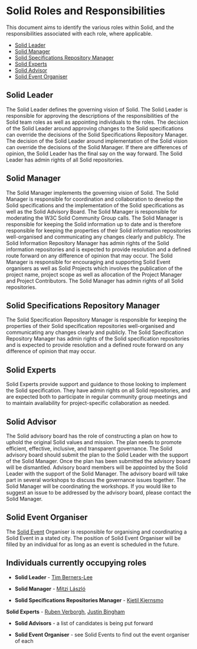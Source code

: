 # Solid Roles and Responsibilities  
This document aims to identify the various roles within Solid, and the responsibilities associated with each role, where applicable.

- [Solid Leader](#solid-leader)
- [Solid Manager](#solid-manager)
- [Solid Specifications Repository Manager](#solid-specifications-repository-manager)
- [Solid Experts](#solid-experts)
- [Solid Advisor](#solid-advisor)
- [Solid Event Organiser](#solid-event-organiser)

## Solid Leader
The Solid Leader defines the governing vision of Solid. The Solid Leader is responsible for approving the descriptions of the responsibilities of the Solid team roles as well as appointing individuals to the roles. The decision of the Solid Leader around approving changes to the Solid specifications can override the decisions of the Solid Specifications Repository Manager. The decision of the Solid Leader around implementation of the Solid vision can override the decisions of the Solid Manager. If there are differences of opinion, the Solid Leader has the final say on the way forward. The Solid Leader has admin rights of all Solid repositories. 

## Solid Manager
The Solid Manager implements the governing vision of Solid. The Solid Manager is responsible for coordination and collaboration to develop the Solid specifications and the implementation of the Solid specifications as well as the Solid Advisory Board. The Solid Manager is responsible for moderating the W3C Solid Community Group calls. The Solid Manager is responsible for keeping the Solid information up to date and is therefore responsible for keeping the properties of their Solid information repositories well-organised and communicating any changes clearly and publicly. The Solid Information Repository Manager has admin rights of the Solid information repositories and is expected to provide resolution and a defined route forward on any difference of opinion that may occur. The Solid Manager is responsible for encouraging and supporting Solid Event organisers as well as Solid Projects which involves the publication of the project name, project scope as well as allocation of the Project Manager and Project Contributors. The Solid Manager has admin rights of all Solid repositories. 

## Solid Specifications Repository Manager
The Solid Specification Repository Manager is responsible for keeping the properties of their Solid specification repositories well-organised and communicating any changes clearly and publicly. The Solid Specification Repository Manager has admin rights of the Solid specification repositories and is expected to provide resolution and a defined route forward on any difference of opinion that may occur.

## Solid Experts 
Solid Experts provide support and guidance to those looking to implement the Solid specification. They have admin rights on all Solid repositories, and are expected both to participate in regular community group meetings and to maintain availability for project-specific collaboration as needed.

## Solid Advisor
The Solid advisory board has the role of constructing a plan on how to uphold the original Solid values and mission. The plan needs to promote efficient, effective, inclusive, and transparent governance. The Solid advisory board should submit the plan to the Solid Leader with the support of the Solid Manager. Once the plan has been submitted the advisory board will be dismantled. Advisory board members will be appointed by the Solid Leader with the support of the Solid Manager. The advisory board will take part in several workshops to discuss the governance issues together. The Solid Manager will be coordinating the workshops. If you would like to suggest an issue to be addressed by the advisory board, please contact the Solid Manager.

## Solid Event Organiser
The [Solid Event](solid-events.md) Organiser is responsible for organising and coordinating a Solid Event in a stated city. The position of Solid Event Organiser will be filled by an individual for as long as an event is scheduled in the future.

## Individuals currently occupying roles

* **Solid Leader** - [Tim Berners-Lee](https://github.com/timbl)

* **Solid Manager** - [Mitzi László](https://github.com/Mitzi-Laszlo)

* **Solid Specifications Repositories Manager** - [Kjetil Kjernsmo](https://github.com/kjetilk)

 **Solid Experts** - [Ruben Verborgh](https://github.com/RubenVerborgh), [Justin Bingham](https://github.com/justinwb)

* **Solid Advisors** - a list of candidates is being put forward

* **Solid Event Organiser** - see Solid Events to find out the event organiser of each
